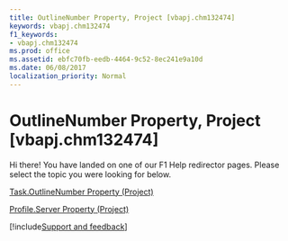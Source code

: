 ```yaml
---
title: OutlineNumber Property, Project [vbapj.chm132474]
keywords: vbapj.chm132474
f1_keywords:
- vbapj.chm132474
ms.prod: office
ms.assetid: ebfc70fb-eedb-4464-9c52-8ec241e9a10d
ms.date: 06/08/2017
localization_priority: Normal
---
```



# OutlineNumber Property, Project [vbapj.chm132474]

Hi there! You have landed on one of our F1 Help redirector pages. Please select the topic you were looking for below.

[Task.OutlineNumber Property (Project)](https://msdn.microsoft.com/library/68c0a85b-99e2-7624-705b-c67e8ad96fc7%28Office.15%29.aspx)

[Profile.Server Property (Project)](https://msdn.microsoft.com/library/325bd44a-d106-d3be-3a6e-d59f354e72c5%28Office.15%29.aspx)

[!include[Support and feedback](~/includes/feedback-boilerplate.md)]